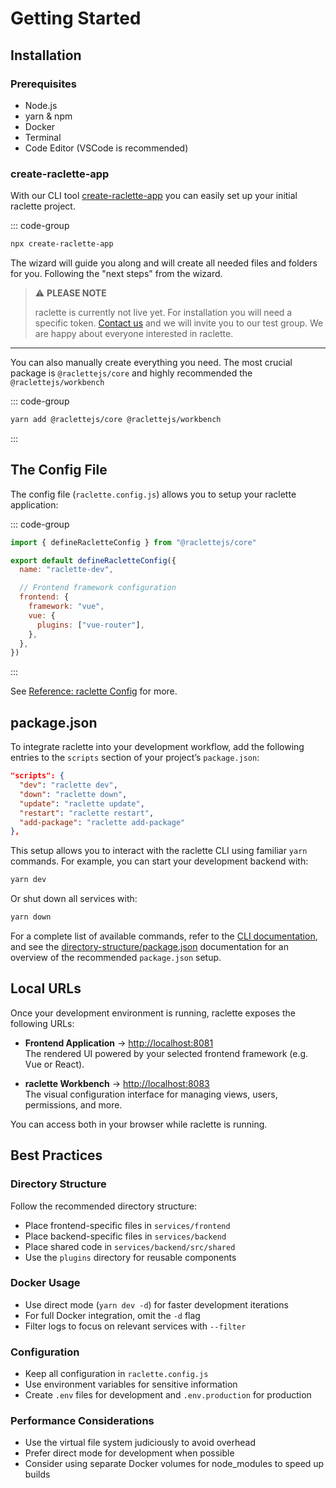 # Getting Started

## Installation

### Prerequisites

- Node.js
- yarn & npm
- Docker
- Terminal
- Code Editor (VSCode is recommended)

### create-raclette-app

With our CLI tool [create-raclette-app](https://www.npmjs.com/package/create-raclette-app) you can easily set up your initial raclette project.

::: code-group

```sh [npm]
npx create-raclette-app
```

The wizard will guide you along and will create all needed files and folders for you. Following the "next steps" from the wizard.

> ⚠️ **PLEASE NOTE**
>
> raclette is currently not live yet. For installation you will need a specific token. [Contact us](https://pacifico.cloud) and we will invite you to our test group. We are happy about everyone interested in raclette.

---

You can also manually create everything you need. The most crucial package is `@raclettejs/core` and highly recommended the `@raclettejs/workbench`

::: code-group

```sh [yarn]
yarn add @raclettejs/core @raclettejs/workbench
```

:::

## The Config File

The config file (`raclette.config.js`) allows you to setup your raclette application:

::: code-group

```js [raclette.config.js]
import { defineRacletteConfig } from "@raclettejs/core"

export default defineRacletteConfig({
  name: "raclette-dev",

  // Frontend framework configuration
  frontend: {
    framework: "vue",
    vue: {
      plugins: ["vue-router"],
    },
  },
})
```

:::

See [Reference: raclette Config](/reference/raclette-config.md) for more.

## package.json

To integrate raclette into your development workflow, add the following entries to the `scripts` section of your project’s `package.json`:

```json
"scripts": {
  "dev": "raclette dev",
  "down": "raclette down",
  "update": "raclette update",
  "restart": "raclette restart",
  "add-package": "raclette add-package"
},
```

This setup allows you to interact with the raclette CLI using familiar `yarn` commands. For example, you can start your development backend with:

```bash
yarn dev
```

Or shut down all services with:

```bash
yarn down
```

For a complete list of available commands, refer to the [CLI documentation](/docs/introduction/cli-commands.md), and see the [directory-structure/package.json](/docs/directory-structure/package.md) documentation for an overview of the recommended `package.json` setup.

## Local URLs

Once your development environment is running, raclette exposes the following URLs:

- **Frontend Application** → [http://localhost:8081](http://localhost:8081)  
  The rendered UI powered by your selected frontend framework (e.g. Vue or React).

- **raclette Workbench** → [http://localhost:8083](http://localhost:8083)  
  The visual configuration interface for managing views, users, permissions, and more.

You can access both in your browser while raclette is running.

## Best Practices

### Directory Structure

Follow the recommended directory structure:

- Place frontend-specific files in `services/frontend`
- Place backend-specific files in `services/backend`
- Place shared code in `services/backend/src/shared`
- Use the `plugins` directory for reusable components

### Docker Usage

- Use direct mode (`yarn dev -d`) for faster development iterations
- For full Docker integration, omit the `-d` flag
- Filter logs to focus on relevant services with `--filter`

### Configuration

- Keep all configuration in `raclette.config.js`
- Use environment variables for sensitive information
- Create `.env` files for development and `.env.production` for production

<!--
### Module Development

When creating raclette modules:

- Follow the `RacletteModule` interface
- Use the `extendConfig` hook to modify the config
- Provide clear documentation for module options
- Test modules in isolation before integration
-->

### Performance Considerations

- Use the virtual file system judiciously to avoid overhead
- Prefer direct mode for development when possible
- Consider using separate Docker volumes for node_modules to speed up builds
